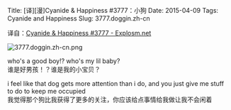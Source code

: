 Title: [译][漫]Cyanide & Happiness #3777：小狗
Date: 2015-04-09
Tags: Cyanide and Happiness
Slug: 3777.doggin.zh-cn

译自：[Cyanide & Happiness #3777 - Explosm.net](http://explosm.net/comics/3777/)


![3777.doggin.zh-cn.png](/static/images/comics/3777.doggin.zh-cn.png)



who's a good boy!?
who's my lil baby?      
谁是好男孩！？谁是我的小宝贝？


i feel like that dog gets more attention
than i do, and you just give me stuff
to do to keep me occupied           
我觉得那个狗比我获得了更多的关注，你应该给点事情给我做让我不会闲着
